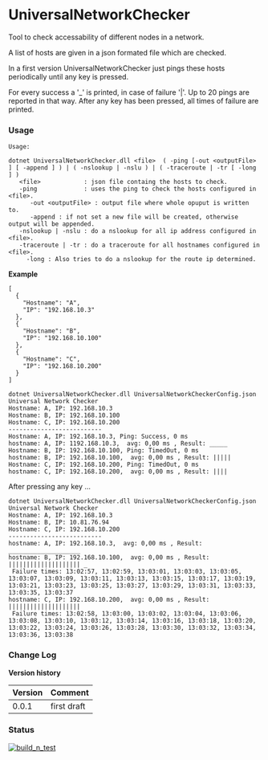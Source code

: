 # UniversalNetworkChecker

Tool to check accessability of different nodes in a network.

A list of hosts are given in a json formated file which are checked.

In a first version UniversalNetworkChecker just pings these hosts periodically until any key is pressed.

For every success a '_' is printed, in case of failure '|'. Up to 20 pings are reported in that way. After any key has been pressed, all times of failure are printed.

### Usage

````
Usage:

dotnet UniversalNetworkChecker.dll <file>  ( -ping [-out <outputFile> ] [ -append ] ) | ( -nslookup | -nslu ) | ( -traceroute | -tr [ -long ] )
   <file>            : json file containg the hosts to check.
   -ping             : uses the ping to check the hosts configured in <file>.
      -out <outputFile> : output file where whole opuput is written to.
      -append : if not set a new file will be created, otherwise output will be appended.
   -nslookup | -nslu : do a nslookup for all ip address configured in <file>.
   -traceroute | -tr : do a traceroute for all hostnames configured in <file>.
     -long : Also tries to do a nslookup for the route ip determined.
````

**Example**

````
[
  {
    "Hostname": "A",
    "IP": "192.168.10.3"
  },
  {
    "Hostname": "B",
    "IP": "192.168.10.100"
  },
  {
    "Hostname": "C",
    "IP": "192.168.10.200"
  }
]

````

````
dotnet UniversalNetworkChecker.dll UniversalNetworkCheckerConfig.json
Universal Network Checker
Hostname: A, IP: 192.168.10.3
Hostname: B, IP: 192.168.10.100
Hostname: C, IP: 192.168.10.200
--------------------------
Hostname: A, IP: 192.168.10.3, Ping: Success, 0 ms
hostname: A, IP: 1192.168.10.3,  avg: 0,00 ms , Result: _____
Hostname: B, IP: 192.168.10.100, Ping: TimedOut, 0 ms
hostname: B, IP: 192.168.10.100,  avg: 0,00 ms , Result: |||||
Hostname: C, IP: 192.168.10.200, Ping: TimedOut, 0 ms
hostname: C, IP: 192.168.10.200,  avg: 0,00 ms , Result: ||||
````


After pressing any key ...

````
dotnet UniversalNetworkChecker.dll UniversalNetworkCheckerConfig.json
Universal Network Checker
Hostname: A, IP: 192.168.10.3
Hostname: B, IP: 10.81.76.94
Hostname: C, IP: 192.168.10.200
--------------------------
hostname: A, IP: 192.168.10.3,  avg: 0,00 ms , Result: ____________________
hostname: B, IP: 192.168.10.100,  avg: 0,00 ms , Result: |||||||||||||||||||| _
 Failure times: 13:02:57, 13:02:59, 13:03:01, 13:03:03, 13:03:05, 13:03:07, 13:03:09, 13:03:11, 13:03:13, 13:03:15, 13:03:17, 13:03:19, 13:03:21, 13:03:23, 13:03:25, 13:03:27, 13:03:29, 13:03:31, 13:03:33, 13:03:35, 13:03:37
hostname: C, IP: 192.168.10.200,  avg: 0,00 ms , Result: ||||||||||||||||||||
 Failure times: 13:02:58, 13:03:00, 13:03:02, 13:03:04, 13:03:06, 13:03:08, 13:03:10, 13:03:12, 13:03:14, 13:03:16, 13:03:18, 13:03:20, 13:03:22, 13:03:24, 13:03:26, 13:03:28, 13:03:30, 13:03:32, 13:03:34, 13:03:36, 13:03:38
````

### Change Log
**Version history**

| **Version**  | **Comment**  |
|:-----|:-----|  
| 0.0.1 | first draft | 

### Status
[![build_n_test](https://github.com/cgrazy/UniversalNetworkChecker/actions/workflows/build_n_test.yml/badge.svg)](https://github.com/cgrazy/UniversalNetworkChecker/actions/workflows/build_n_test.yml)